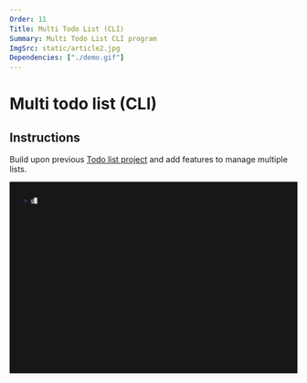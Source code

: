 ```yaml
---
Order: 11
Title: Multi Todo List (CLI)
Summary: Multi Todo List CLI program 
ImgSrc: static/article2.jpg
Dependencies: ["./demo.gif"]
---
```


# Multi todo list (CLI)

## Instructions

Build upon previous [Todo list project](./cli-todolist.html)
and add features to manage multiple lists.

![Made with VHS](./demo.gif)
